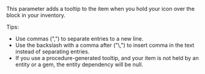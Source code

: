 This parameter adds a tooltip to the item when you hold your icon over the block in your inventory.

Tips:

* Use commas (",") to separate entries to a new line.
* Use the backslash with a comma after ("\\,") to insert comma in the text instead of separating entries.
* If you use a procedure-generated tooltip, and your item is not held by an entity or a gem, the entity dependency will be null.
